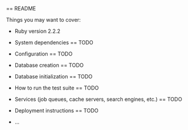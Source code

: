 == README

Things you may want to cover:

* Ruby version 2.2.2

* System dependencies
== TODO
* Configuration
== TODO
* Database creation
== TODO
* Database initialization
== TODO
* How to run the test suite
== TODO
* Services (job queues, cache servers, search engines, etc.)
== TODO
* Deployment instructions
== TODO
* ...
